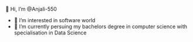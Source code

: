  👋 Hi, I’m @Anjali-550
- 👀 I’m interested in software world
- 🌱 I’m currently persuing my bachelors degree in computer science with specialisation in Data Science

<!---
Anjali-550/Anjali-550 is a ✨ special ✨ repository because its `README.md` (this file) appears on your GitHub profile.
You can click the Preview link to take a look at your changes.
--->
